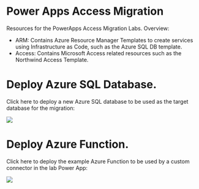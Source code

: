 # Power Apps Access Migration
Resources for the PowerApps Access Migration Labs. Overview:

* ARM: Contains Azure Resource Manager Templates to create services using Infrastructure as Code, such as the Azure SQL DB template.
* Access: Contains Microsoft Access related resources such as the Northwind Access Template.

# Deploy Azure SQL Database.

Click here to deploy a new Azure SQL database to be used as the target database for the migration:

<a href="https://portal.azure.com/#create/Microsoft.Template/uri/https%3A%2F%2Fraw.githubusercontent.com%2Fgidavies%2FPowerAppsAccessMigration%2Fmaster%2FARM%2Fazuredeploysql.json" target="_blank">
    <img src="http://azuredeploy.net/deploybutton.png"/>
</a>

# Deploy Azure Function.

Click here to deploy the example Azure Function to be used by a custom connector in the lab Power App:

<a href="https://portal.azure.com/#create/Microsoft.Template/uri/https%3A%2F%2Fraw.githubusercontent.com%2Fgidavies%2FPowerAppsAccessMigration%2Fmaster%2FARM%2Fazuredeployfunction.json" target="_blank">
    <img src="http://azuredeploy.net/deploybutton.png"/>
</a>